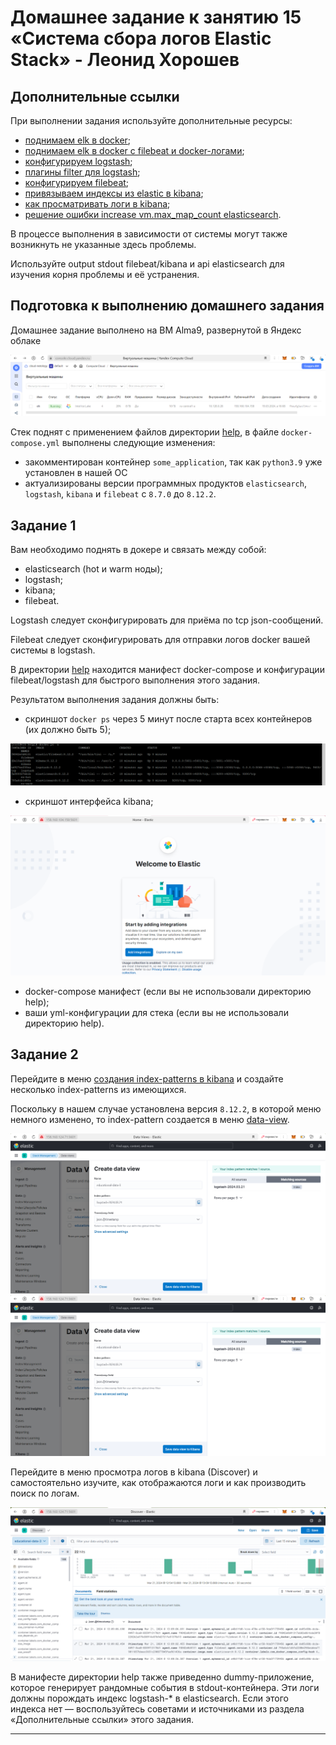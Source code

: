 # Домашнее задание к занятию 15 «Система сбора логов Elastic Stack» - Леонид Хорошев

## Дополнительные ссылки

При выполнении задания используйте дополнительные ресурсы:

- [поднимаем elk в docker](https://www.elastic.co/guide/en/elastic-stack-get-started/current/get-started-docker.html);
- [поднимаем elk в docker с filebeat и docker-логами](https://www.sarulabs.com/post/5/2019-08-12/sending-docker-logs-to-elasticsearch-and-kibana-with-filebeat.html);
- [конфигурируем logstash](https://www.elastic.co/guide/en/logstash/current/configuration.html);
- [плагины filter для logstash](https://www.elastic.co/guide/en/logstash/current/filter-plugins.html);
- [конфигурируем filebeat](https://www.elastic.co/guide/en/beats/libbeat/5.3/config-file-format.html);
- [привязываем индексы из elastic в kibana](https://www.elastic.co/guide/en/kibana/current/index-patterns.html);
- [как просматривать логи в kibana](https://www.elastic.co/guide/en/kibana/current/discover.html);
- [решение ошибки increase vm.max_map_count elasticsearch](https://stackoverflow.com/questions/42889241/how-to-increase-vm-max-map-count).

В процессе выполнения в зависимости от системы могут также возникнуть не указанные здесь проблемы.

Используйте output stdout filebeat/kibana и api elasticsearch для изучения корня проблемы и её устранения.

## Подготовка к выполнению домашнего задания

Домашнее задание выполнено на ВМ Alma9, развернутой в Яндекс облаке

![Alt_test](https://github.com/LeonidKhoroshev/mnt-homeworks/blob/MNT-video/10-monitoring-04-elk/screenshots/ELK0.png)

Стек поднят с применением файлов директории [help](./help), в файле `docker-compose.yml` выполнены следующие изменения:
- закомментирован контейнер `some_application`, так как `python3.9` уже установлен в нашей ОС
- актуализированы версии программных продуктов `elasticsearch`, `logstash`, `kibana` и `filebeat` с `8.7.0` до `8.12.2`.

## Задание 1

Вам необходимо поднять в докере и связать между собой:

- elasticsearch (hot и warm ноды);
- logstash;
- kibana;
- filebeat.

Logstash следует сконфигурировать для приёма по tcp json-сообщений.

Filebeat следует сконфигурировать для отправки логов docker вашей системы в logstash.

В директории [help](./help) находится манифест docker-compose и конфигурации filebeat/logstash для быстрого 
выполнения этого задания.

Результатом выполнения задания должны быть:

- скриншот `docker ps` через 5 минут после старта всех контейнеров (их должно быть 5);

![Alt_test](https://github.com/LeonidKhoroshev/mnt-homeworks/blob/MNT-video/10-monitoring-04-elk/screenshots/ELK1.png)

- скриншот интерфейса kibana;

![Alt_test](https://github.com/LeonidKhoroshev/mnt-homeworks/blob/MNT-video/10-monitoring-04-elk/screenshots/ELK2.png)

- docker-compose манифест (если вы не использовали директорию help);
- ваши yml-конфигурации для стека (если вы не использовали директорию help).

## Задание 2

Перейдите в меню [создания index-patterns  в kibana](http://localhost:5601/app/management/kibana/indexPatterns/create) и создайте несколько index-patterns из имеющихся.

Поскольку в нашем случае установлена версия `8.12.2`, в которой меню немного изменено, то index-pattern создается в меню [data-view](https://www.elastic.co/guide/en/kibana/8.12/data-views.html).

![Alt_test](https://github.com/LeonidKhoroshev/mnt-homeworks/blob/MNT-video/10-monitoring-04-elk/screenshots/ELK3.png)
![Alt_test](https://github.com/LeonidKhoroshev/mnt-homeworks/blob/MNT-video/10-monitoring-04-elk/screenshots/ELK4.png)


Перейдите в меню просмотра логов в kibana (Discover) и самостоятельно изучите, как отображаются логи и как производить поиск по логам.

![Alt_test](https://github.com/LeonidKhoroshev/mnt-homeworks/blob/MNT-video/10-monitoring-04-elk/screenshots/ELK5.png)

В манифесте директории help также приведенно dummy-приложение, которое генерирует рандомные события в stdout-контейнера.
Эти логи должны порождать индекс logstash-* в elasticsearch. Если этого индекса нет — воспользуйтесь советами и источниками из раздела «Дополнительные ссылки» этого задания.
 
---
